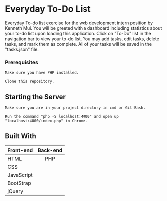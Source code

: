 # Everyday To-Do List

Everyday To-do list exercise for the web development intern position by Kenneth Mui. You will be greeted with a dashboard including statistics about your to-do list upon loading this application. Click on "To-Do" list in the navigation bar to view your to-do list. You may add tasks, edit tasks, delete tasks, and mark them as complete. All of your tasks will be saved in the "tasks.json" file.

### Prerequisites

~~~
Make sure you have PHP installed.
~~~

```
Clone this repository. 
```

## Starting the Server

```
Make sure you are in your project directory in cmd or Git Bash.
```

```
Run the command "php -S localhost:4000" and open up "localhost:4000/index.php" in Chrome.
```

## Built With

| Front-end      | Back-end     | 
| :---           |    :----:    |
| HTML           |    PHP       | 
| CSS            |              |  
| JavaScript     |              | 
| BootStrap      |              | 
| jQuery         |              | 
